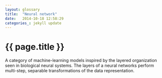 ```yaml
---
layout: glossary
title:  "Neural network"
date:   2014-10-18 12:58:29
categories_: jekyll update
---
```


# {{ page.title }}

A category of machine-learning models inspired by the layered organization seen in biological
neural systems. The layers of a neural networks perform multi-step, separable
transformations of the data representation.
